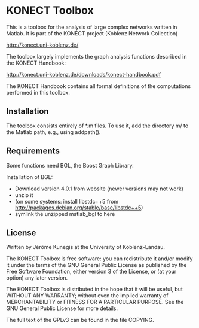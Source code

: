 # KONECT Toolbox

This is a toolbox for the analysis of large complex networks written in
Matlab.  It is part of the KONECT project (Koblenz Network Collection)

http://konect.uni-koblenz.de/

The toolbox largely implements the graph analysis functions described in
the KONECT Handbook: 

http://konect.uni-koblenz.de/downloads/konect-handbook.pdf

The KONECT Handbook contains all formal definitions of the computations
performed in this toolbox. 

## Installation

The toolbox consists entirely of *.m files.  To use it, add the
directory m/ to the Matlab path, e.g., using addpath().  

## Requirements

Some functions need BGL, the Boost Graph Library. 

Installation of BGL:
* Download version 4.0.1 from website (newer versions may not work)
* unzip it
* (on some systems:  install libstdc++5 from http://packages.debian.org/stable/base/libstdc++5)
* symlink the unzipped matlab_bgl to here

## License

Written by Jérôme Kunegis at the University of Koblenz-Landau.

The KONECT Toolbox is free software: you can redistribute it and/or
modify it under the terms of the GNU General Public License as published
by the Free Software Foundation, either version 3 of the License, or (at
your option) any later version. 

The KONECT Toolbox is distributed in the hope that it will be useful,
but WITHOUT ANY WARRANTY; without even the implied warranty of
MERCHANTABILITY or FITNESS FOR A PARTICULAR PURPOSE.  See the GNU
General Public License for more details. 

The full text of the GPLv3 can be found in the file COPYING.
